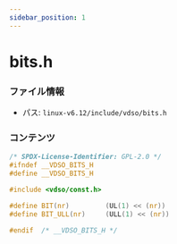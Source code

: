 ```yaml
---
sidebar_position: 1
---
```

# bits.h

### ファイル情報

- パス: `linux-v6.12/include/vdso/bits.h`

### コンテンツ

```h
/* SPDX-License-Identifier: GPL-2.0 */
#ifndef __VDSO_BITS_H
#define __VDSO_BITS_H

#include <vdso/const.h>

#define BIT(nr)			(UL(1) << (nr))
#define BIT_ULL(nr)		(ULL(1) << (nr))

#endif	/* __VDSO_BITS_H */

```
